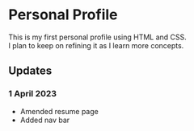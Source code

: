 # Personal Profile <br />
This is my first personal profile using HTML and CSS. <br />
I plan to keep on refining it as I learn more concepts.<br />

## Updates <br />
### 1 April 2023 <br />
* Amended resume page <br />
* Added nav bar <br />


